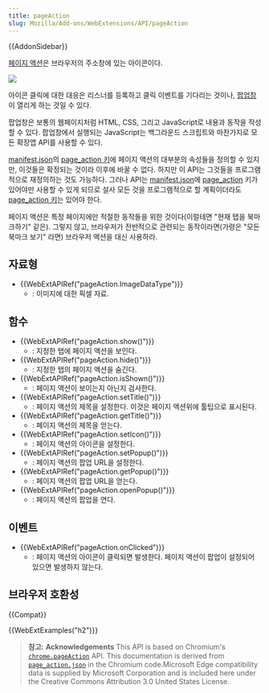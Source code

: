 ```yaml
---
title: pageAction
slug: Mozilla/Add-ons/WebExtensions/API/pageAction
---
```


{{AddonSidebar}}

[페이지 액션](/ko/docs/Mozilla/Add-ons/WebExtensions/user_interface/Page_actions)은 브라우저의 주소창에 있는 아이콘이다.

![](page-action.png)

아이콘 클릭에 대한 대응은 리스너를 등록하고 클릭 이벤트를 기다리는 것이나, [팝업창](/ko/docs/Mozilla/Add-ons/WebExtensions/user_interface/Popups)이 열리게 하는 것일 수 있다.

팝업창은 보통의 웹페이지처럼 HTML, CSS, 그리고 JavaScript로 내용과 동작을 작성할 수 있다. 팝업창에서 실행되는 JavaScript는 백그라운드 스크립트와 마찬가지로 모든 확장앱 API를 사용할 수 있다.

[manifest.json](/ko/docs/Mozilla/Add-ons/WebExtensions/manifest.json)의 [page_action 키](/en-US/docs/Mozilla/Add-ons/WebExtensions/manifest.json/page_action)에 페이지 액션의 대부분의 속성들을 정의할 수 있지만, 이것들은 확정되는 것이라 이후에 바꿀 수 없다. 하지만 이 API는 그것들을 프로그램적으로 재정의하는 것도 가능하다. 그러나 API는 [manifest.json](/ko/docs/Mozilla/Add-ons/WebExtensions/manifest.json)에 [page_action](/en-US/docs/Mozilla/Add-ons/WebExtensions/manifest.json/page_action) 키가 있어야만 사용할 수 있게 되므로 설사 모든 것을 프로그램적으로 할 계획이더라도 [page_action 키](/en-US/docs/Mozilla/Add-ons/WebExtensions/manifest.json/page_action)는 있어야 한다.

페이지 액션은 특정 페이지에만 적절한 동작들을 위한 것이다(이럴테면 "현재 탭을 북마크하기" 같은). 그렇지 않고, 브라우저가 전반적으로 관련되는 동작이라면(가령은 "모든 북마크 보기" 라면) 브라우저 액션을 대신 사용하라.

## 자료형

- {{WebExtAPIRef("pageAction.ImageDataType")}}
  - : 이미지에 대한 픽셀 자료.

## 함수

- {{WebExtAPIRef("pageAction.show()")}}
  - : 지정한 탭에 페이지 액션을 보인다.
- {{WebExtAPIRef("pageAction.hide()")}}
  - : 지정한 탭의 페이지 액션을 숨긴다.
- {{WebExtAPIRef("pageAction.isShown()")}}
  - : 페이지 액션이 보이는지 아닌지 검사한다.
- {{WebExtAPIRef("pageAction.setTitle()")}}
  - : 페이지 액션의 제목을 설정한다. 이것은 페이지 액션위에 툴팁으로 표시된다.
- {{WebExtAPIRef("pageAction.getTitle()")}}
  - : 페이지 액션의 제목을 얻는다.
- {{WebExtAPIRef("pageAction.setIcon()")}}
  - : 페이지 액션의 아이콘을 설정한다.
- {{WebExtAPIRef("pageAction.setPopup()")}}
  - : 페이지 액션의 팝업 URL을 설정한다.
- {{WebExtAPIRef("pageAction.getPopup()")}}
  - : 페이지 액션의 팝업 URL을 얻는다.
- {{WebExtAPIRef("pageAction.openPopup()")}}
  - : 페이지 액션의 팝업을 연다.

## 이벤트

- {{WebExtAPIRef("pageAction.onClicked")}}
  - : 페이지 액션의 아이콘이 클릭되면 발생한다. 페이지 액션이 팝업이 설정되어 있으면 발생하지 않는다.

## 브라우저 호환성

{{Compat}}

{{WebExtExamples("h2")}}

> **참고:** **Acknowledgements** This API is based on Chromium's [`chrome.pageAction`](https://developer.chrome.com/extensions/pageAction) API. This documentation is derived from [`page_action.json`](https://chromium.googlesource.com/chromium/src/+/master/chrome/common/extensions/api/page_action.json) in the Chromium code.Microsoft Edge compatibility data is supplied by Microsoft Corporation and is included here under the Creative Commons Attribution 3.0 United States License.

<!--
// Copyright 2015 The Chromium Authors. All rights reserved.
//
// Redistribution and use in source and binary forms, with or without
// modification, are permitted provided that the following conditions are
// met:
//
//    * Redistributions of source code must retain the above copyright
// notice, this list of conditions and the following disclaimer.
//    * Redistributions in binary form must reproduce the above
// copyright notice, this list of conditions and the following disclaimer
// in the documentation and/or other materials provided with the
// distribution.
//    * Neither the name of Google Inc. nor the names of its
// contributors may be used to endorse or promote products derived from
// this software without specific prior written permission.
//
// THIS SOFTWARE IS PROVIDED BY THE COPYRIGHT HOLDERS AND CONTRIBUTORS
// "AS IS" AND ANY EXPRESS OR IMPLIED WARRANTIES, INCLUDING, BUT NOT
// LIMITED TO, THE IMPLIED WARRANTIES OF MERCHANTABILITY AND FITNESS FOR
// A PARTICULAR PURPOSE ARE DISCLAIMED. IN NO EVENT SHALL THE COPYRIGHT
// OWNER OR CONTRIBUTORS BE LIABLE FOR ANY DIRECT, INDIRECT, INCIDENTAL,
// SPECIAL, EXEMPLARY, OR CONSEQUENTIAL DAMAGES (INCLUDING, BUT NOT
// LIMITED TO, PROCUREMENT OF SUBSTITUTE GOODS OR SERVICES; LOSS OF USE,
// DATA, OR PROFITS; OR BUSINESS INTERRUPTION) HOWEVER CAUSED AND ON ANY
// THEORY OF LIABILITY, WHETHER IN CONTRACT, STRICT LIABILITY, OR TORT
// (INCLUDING NEGLIGENCE OR OTHERWISE) ARISING IN ANY WAY OUT OF THE USE
// OF THIS SOFTWARE, EVEN IF ADVISED OF THE POSSIBILITY OF SUCH DAMAGE.
-->
